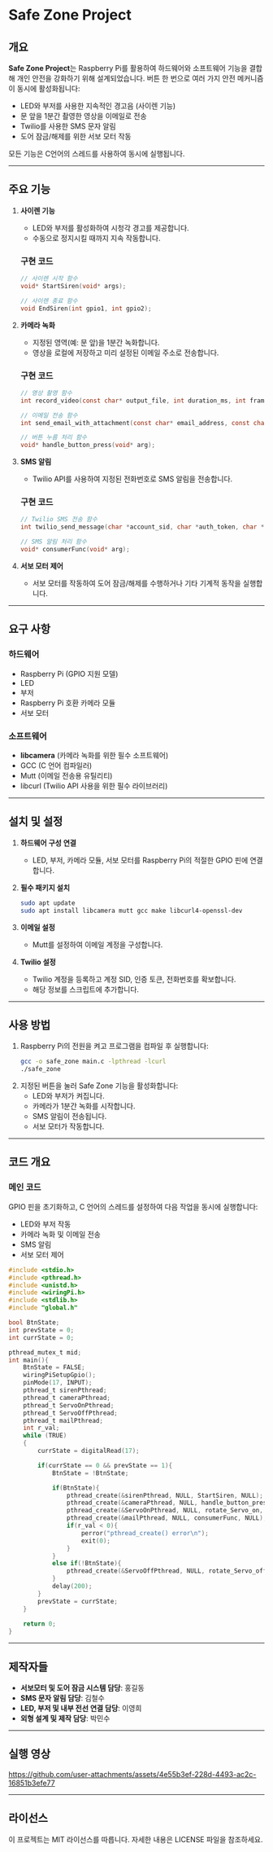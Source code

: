 # Safe Zone Project

## 개요
**Safe Zone Project**는 Raspberry Pi를 활용하여 하드웨어와 소프트웨어 기능을 결합해 개인 안전을 강화하기 위해 설계되었습니다. 버튼 한 번으로 여러 가지 안전 메커니즘이 동시에 활성화됩니다:

- LED와 부저를 사용한 지속적인 경고음 (사이렌 기능)
- 문 앞을 1분간 촬영한 영상을 이메일로 전송
- Twilio를 사용한 SMS 문자 알림
- 도어 잠금/해제를 위한 서보 모터 작동

모든 기능은 C언어의 스레드를 사용하여 동시에 실행됩니다.

---

## 주요 기능

1. **사이렌 기능**
   - LED와 부저를 활성화하여 시청각 경고를 제공합니다.
   - 수동으로 정지시킬 때까지 지속 작동합니다.

   ### 구현 코드
   ```c
   // 사이렌 시작 함수
   void* StartSiren(void* args);

   // 사이렌 종료 함수
   void EndSiren(int gpio1, int gpio2);
   ```

2. **카메라 녹화**
   - 지정된 영역(예: 문 앞)을 1분간 녹화합니다.
   - 영상을 로컬에 저장하고 미리 설정된 이메일 주소로 전송합니다.

   ### 구현 코드
   ```c
   // 영상 촬영 함수
   int record_video(const char* output_file, int duration_ms, int framerate, int width, int height);

   // 이메일 전송 함수
   int send_email_with_attachment(const char* email_address, const char* subject, const char* body, const char* attachment_path);

   // 버튼 누름 처리 함수
   void* handle_button_press(void* arg);
   ```

3. **SMS 알림**
   - Twilio API를 사용하여 지정된 전화번호로 SMS 알림을 전송합니다.

   ### 구현 코드
   ```c
   // Twilio SMS 전송 함수
   int twilio_send_message(char *account_sid, char *auth_token, char *message, char *from_number, char *to_number, char *picture_url, bool verbose);

   // SMS 알림 처리 함수
   void* consumerFunc(void* arg);
   ```

4. **서보 모터 제어**
   - 서보 모터를 작동하여 도어 잠금/해제를 수행하거나 기타 기계적 동작을 실행합니다.

---

## 요구 사항

### 하드웨어
- Raspberry Pi (GPIO 지원 모델)
- LED
- 부저
- Raspberry Pi 호환 카메라 모듈
- 서보 모터

### 소프트웨어
- **libcamera** (카메라 녹화를 위한 필수 소프트웨어)
- GCC (C 언어 컴파일러)
- Mutt (이메일 전송용 유틸리티)
- libcurl (Twilio API 사용을 위한 필수 라이브러리)

---

## 설치 및 설정

1. **하드웨어 구성 연결**
   - LED, 부저, 카메라 모듈, 서보 모터를 Raspberry Pi의 적절한 GPIO 핀에 연결합니다.

2. **필수 패키지 설치**
   ```bash
   sudo apt update
   sudo apt install libcamera mutt gcc make libcurl4-openssl-dev
   ```

3. **이메일 설정**
   - Mutt를 설정하여 이메일 계정을 구성합니다. 

4. **Twilio 설정**
   - Twilio 계정을 등록하고 계정 SID, 인증 토큰, 전화번호를 확보합니다.
   - 해당 정보를 스크립트에 추가합니다.

---

## 사용 방법

1. Raspberry Pi의 전원을 켜고 프로그램을 컴파일 후 실행합니다:
   ```bash
   gcc -o safe_zone main.c -lpthread -lcurl
   ./safe_zone
   ```
2. 지정된 버튼을 눌러 Safe Zone 기능을 활성화합니다:
   - LED와 부저가 켜집니다.
   - 카메라가 1분간 녹화를 시작합니다.
   - SMS 알림이 전송됩니다.
   - 서보 모터가 작동합니다.

---

## 코드 개요

### 메인 코드
GPIO 핀을 초기화하고, C 언어의 스레드를 설정하여 다음 작업을 동시에 실행합니다:

- LED와 부저 작동
- 카메라 녹화 및 이메일 전송
- SMS 알림
- 서보 모터 제어

```c
#include <stdio.h>
#include <pthread.h>
#include <unistd.h>
#include <wiringPi.h>
#include <stdlib.h>
#include "global.h"

bool BtnState;
int prevState = 0;
int currState = 0;

pthread_mutex_t mid;
int main(){
    BtnState = FALSE;
    wiringPiSetupGpio();
    pinMode(17, INPUT);
    pthread_t sirenPthread;
    pthread_t cameraPthread;
    pthread_t ServoOnPthread;
    pthread_t ServoOffPthread;
    pthread_t mailPthread;
    int r_val;
    while (TRUE)
    {
        currState = digitalRead(17);

        if(currState == 0 && prevState == 1){
            BtnState = !BtnState;

            if(BtnState){
                pthread_create(&sirenPthread, NULL, StartSiren, NULL);
                pthread_create(&cameraPthread, NULL, handle_button_press, NULL);
                pthread_create(&ServoOnPthread, NULL, rotate_Servo_on, NULL);
                pthread_create(&mailPthread, NULL, consumerFunc, NULL);
                if(r_val < 0){
                    perror("pthread_create() error\n");
                    exit(0);
                }
            }
            else if(!BtnState){
                pthread_create(&ServoOffPthread, NULL, rotate_Servo_off, NULL);
            }
            delay(200);
        }
        prevState = currState;
    }
    
    return 0;
}
```

---

## 제작자들

- **서보모터 및 도어 잠금 시스템 담당**: 홍길동
- **SMS 문자 알림 담당**: 김철수
- **LED, 부저 및 내부 전선 연결 담당**: 이영희
- **외형 설계 및 제작 담당**: 박민수

---

## 실행 영상

https://github.com/user-attachments/assets/4e55b3ef-228d-4493-ac2c-16851b3efe77

---

## 라이선스
이 프로젝트는 MIT 라이선스를 따릅니다. 자세한 내용은 LICENSE 파일을 참조하세요.

